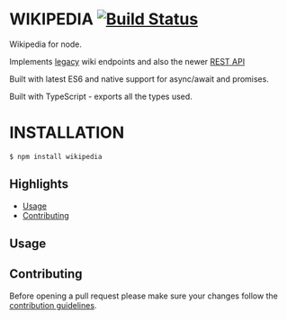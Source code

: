 # WIKIPEDIA  [![Build Status](https://travis-ci.org/dopecodez/Wikipedia.svg?branch=master)](https://travis-ci.org/dopecodez/Wikipedia)

Wikipedia for node.

Implements [legacy](https://www.mediawiki.org/wiki/API:Main_page) wiki endpoints and also the newer 
[REST API](https://en.wikipedia.org/api/rest_v1/#/)

Built with latest ES6 and native support for async/await and promises.

Built with TypeScript - exports all the types used.

# INSTALLATION

```
$ npm install wikipedia
```

## Highlights

- [Usage](#Usage)
- [Contributing](#contributing)

## Usage


## Contributing

Before opening a pull request please make sure your changes follow the
[contribution guidelines][1].

[1]: https://github.com/dopecodez/wikipedia/blob/master/CONTRIBUTING.md

